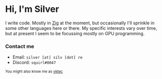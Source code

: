 # Hi, I'm Silver

I write code. Mostly in [Zig] at the moment, but occasionally I'll sprinkle in some other languages here or there.
My specific interests vary over time, but at present I seem to be focussing mostly on GPU programming.

[Zig]: https://ziglang.org/

### Contact me

- Email: `silver [at] silv [dot] re`
- Discord: `squirl#0047`

<small>You might also know me as <a href="https://vktec.org.uk/">vktec</a></small>
